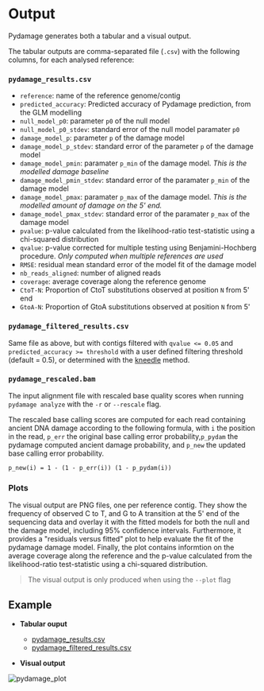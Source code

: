 # Output

Pydamage generates both a tabular and a visual output.

The tabular outputs are  comma-separated file (`.csv`) with the following columns, for each analysed reference:

### `pydamage_results.csv` 

* `reference`: name of the reference genome/contig
* `predicted_accuracy`: Predicted accuracy of Pydamage prediction, from the GLM modelling
* `null_model_p0`: parameter `p0` of the null model
* `null_model_p0_stdev`: standard error of the null model paramater `p0`
* `damage_model_p`: parameter `p` of the damage model
* `damage_model_p_stdev`: standard error of the parameter `p` of the damage model
* `damage_model_pmin`: paramater `p_min` of the damage model. *This is the modelled damage baseline*
* `damage_model_pmin_stdev`: standard error of the paramater `p_min` of the damage model
* `damage_model_pmax`: paramater `p_max` of the damage model. *This is the modelled amount of damage on the 5' end.*
* `damage_model_pmax_stdev`: standard error of the paramater `p_max` of the damage model
* `pvalue`: p-value calculated from the likelihood-ratio test-statistic using a chi-squared distribution
* `qvalue`: p-value corrected for multiple testing using Benjamini-Hochberg procedure. *Only computed when multiple references are used*
* `RMSE`: residual mean standard error of the model fit of the damage model
* `nb_reads_aligned`: number of aligned reads
* `coverage`: average coverage along the reference genome
* `CtoT-N`: Proportion of CtoT substitutions observed at position `N` from 5' end
* `GtoA-N`: Proportion of GtoA substitutions observed at position `N` from 5'


### `pydamage_filtered_results.csv` 

Same file as above, but with contigs filtered with `qvalue <= 0.05` and `predicted_accuracy >= threshold` with a user defined filtering threshold (default = 0.5), or determined with the [kneedle](https://ieeexplore.ieee.org/document/5961514) method.


### `pydamage_rescaled.bam`

The input alignment file with rescaled base quality scores when running `pydamage analyze` with the `-r` or `--rescale` flag.

The rescaled base calling scores are computed for each read containing ancient DNA damage according to the following formula, with `i` the position in the read, `p_err` the original base calling error probability,`p_pydam` the pydamage computed ancient damage probability, and `p_new` the updated base calling error probability.

`p_new(i) = 1 - (1 - p_err(i)) (1 - p_pydam(i))`

### Plots

The visual output are PNG files, one per reference contig. They show the frequency of observed C to T, and G to A transition at the 5' end of the sequencing data and overlay it with the fitted models for both the null and the damage model, including 95% confidence intervals. Furthermore, it provides a "residuals versus fitted" plot to help evaluate the fit of the pydamage damage model. Finally, the plot contains informtion on the average coverage along the reference and the p-value calculated from the likelihood-ratio test-statistic using a chi-squared distribution.

> The visual output is only produced when using the `--plot` flag

## Example

* **Tabular ouput**
    * [pydamage_results.csv](https://raw.githubusercontent.com/maxibor/pydamage/master/docs/assets/pydamage_results.csv)
    * [pydamage_filtered_results.csv](https://raw.githubusercontent.com/maxibor/pydamage/master/docs/assets/pydamage_filtered_results.csv)
  
* **Visual output**

![pydamage_plot](../img/NZ_JHCB02000011.1.png)
